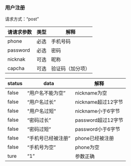 







### 用户注册

请求方式：“post”

| 请请求参数 | 类型 | 解释             |
| ---------- | ---- | ---------------- |
| phone      | 必选 | 手机号码         |
| password   | 必选 | 密码             |
| nicknak    | 可选 | 昵称             |
| capcha     | 可选 | 验证码（加分项） |





| status | data               | 解释               |
| ------ | ------------------ | ------------------ |
| false  | “用户名不能为空”   | nickname为空       |
| false  | “用户名过长”       | nickname超过12字节 |
| false  | "用户名过短"       | nickname小于6字节  |
| false  | “密码过长”         | password超过12字节 |
| false  | “密码过短”         | password小于6字节  |
| false  | “手机号已经被注册” | phone已经被注册    |
| false  | “手机号为空”       | phone为空          |
| ture   | “1”                | 参数正确           |

